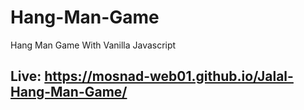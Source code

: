 # Hang-Man-Game
Hang Man Game With Vanilla Javascript
## Live: https://mosnad-web01.github.io/Jalal-Hang-Man-Game/
